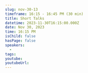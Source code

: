 ```yaml
---
slug: nov-30-13
timeframe: 16:15 - 16:45 PM (30 min)
title: Short Talks
datetime: 2023-11-30T16:15:00.000Z
date: Nov 30, 2023
time: 16:15 PM
isChild: false
hasPage: false
speakers:
  -
tags:
youtube:
youtubeUrl:
---
```

